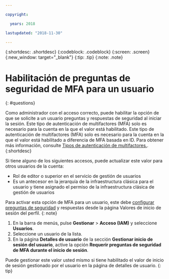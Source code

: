 ```yaml
---

copyright:

  years: 2018

lastupdated: "2018-11-30"

---
```


{:shortdesc: .shortdesc}
{:codeblock: .codeblock}
{:screen: .screen}
{:new_window: target="_blank"}
{:tip: .tip}
{:note: .note}

# Habilitación de preguntas de seguridad de MFA para un usuario
{: #questions}

Como administrador con el acceso correcto, puede habilitar la opción de que se solicite a un usuario preguntas y respuestas de seguridad al iniciar la sesión. Este tipo de autenticación de multifactores (MFA) solo es necesario para la cuenta en la que el valor está habilitado. Este tipo de autenticación de multifactores (MFA) solo es necesario para la cuenta en la que el valor está habilitado a diferencia de MFA basada en ID. Para obtener más información, consulte [Tipos de autenticación de multifactores.](/docs/iam/mfatypes.html#types).
{:shortdesc}

Si tiene alguno de los siguientes accesos, puede actualizar este valor para otros usuarios de la cuenta:

* Rol de editor o superior en el servicio de gestión de usuarios
* Es un antecesor en la jerarquía de la infraestructura clásica para el usuario y tiene asignado el permiso de la infraestructura clásica de gestión de usuarios


Para activar esta opción de MFA para un usuario, este debe [configurar preguntas de seguridad](/docs/account/login_settings.html#security-questions) y respuestas desde la página Valores de inicio de sesión del perfil.
{: note}

1. En la barra de menús, pulse **Gestionar** &gt; **Acceso (IAM)** y seleccione **Usuarios**.
2. Seleccione un usuario de la lista.
3. En la página **Detalles de usuario** de la sección **Gestionar inicio de sesión del usuario**, active la opción **Requerir preguntas de seguridad de MFA durante el inicio de sesión**.

Puede gestionar este valor usted mismo si tiene habilitado el valor de inicio de sesión gestionado por el usuario en la página de detalles de usuario.
{: tip}
